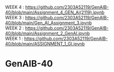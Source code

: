 WEEK 4 : https://github.com/2303A52119/GenAIB-40/blob/main/Assignment_4_GEN_Ai(2119).ipynb      
WEEK 3 : https://github.com/2303A52119/GenAIB-40/blob/main/Gen_AI_Assignment_3.ipynb                                                
WEEK 2 : https://github.com/2303A52119/GenAIB-40/blob/main/Assignment_2_GenAI.ipynb                                                   
WEEK 1 : https://github.com/2303A52119/GenAIB-40/blob/main/ASSIGNMENT_1_GI.ipynb                                    

# GenAIB-40
